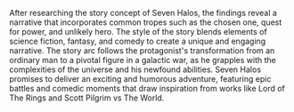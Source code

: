 After researching the story concept of Seven Halos, the findings reveal a narrative that incorporates common tropes such as the chosen one, quest for power, and unlikely hero. The style of the story blends elements of science fiction, fantasy, and comedy to create a unique and engaging narrative. The story arc follows the protagonist's transformation from an ordinary man to a pivotal figure in a galactic war, as he grapples with the complexities of the universe and his newfound abilities. Seven Halos promises to deliver an exciting and humorous adventure, featuring epic battles and comedic moments that draw inspiration from works like Lord of The Rings and Scott Pilgrim vs The World.